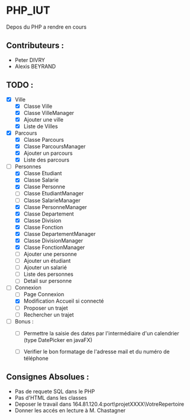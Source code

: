 # PHP_IUT
Depos du PHP a rendre en cours

## Contributeurs :
 - Peter DIVRY
 - Alexis BEYRAND
 
## TODO :
- [x] Ville
    - [x] Classe Ville
    - [x] Classe VilleManager
    - [x] Ajouter une ville
    - [x] Liste de Villes
- [x] Parcours
    - [x] Classe Parcours
    - [x] Classe ParcoursManager
    - [x] Ajouter un parcours
    - [x] Liste des parcours
- [ ] Personnes
    - [x] Classe Etudiant
    - [x] Classe Salarie
    - [x] Classe Personne
    - [ ] Classe EtudiantManager
    - [ ] Classe SalarieManager
    - [x] Classe PersonneManager
    - [x] Classe Departement
    - [x] Classe Division
    - [x] Classe Fonction
    - [x] Classe DepartementManager
    - [x] Classe DivisionManager
    - [x] Classe FonctionManager
    - [ ] Ajouter une personne
    - [ ] Ajouter un étudiant
    - [ ] Ajouter un salarié
    - [ ] Liste des personnes
    - [ ] Detail sur personne
- [ ] Connexion
    - [ ] Page Connexion
    - [x] Modification Accueil si connecté
    - [ ] Proposer un trajet
    - [ ] Rechercher un trajet
- [ ] Bonus :
    - [ ] Permettre la saisie des dates par l'intermédiaire d'un calendrier (type DatePicker en javaFX)
    - [ ] Verifier le bon formatage de l'adresse mail et du numéro de téléphone
    

## __Consignes Absolues :__
- Pas de requete SQL dans le PHP
- Pas d'HTML dans les classes
- Deposer le travail dans 164.81.120.4:port\projetXXXX\VotreRepertoire
- Donner les accés en lecture à M. Chastagner
